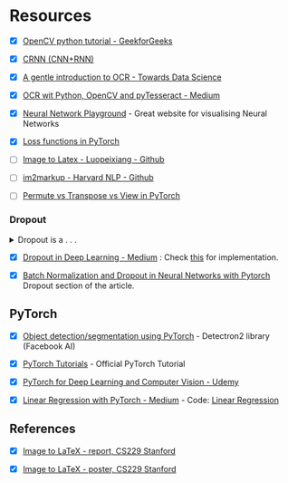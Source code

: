 # Resources

* [x] [OpenCV python tutorial - GeekforGeeks](https://www.geeksforgeeks.org/opencv-python-tutorial/)

* [x] [CRNN (CNN+RNN)](https://github.com/qjadud1994/CRNN-Keras)

* [x] [A gentle introduction to OCR - Towards Data Science](https://towardsdatascience.com/a-gentle-introduction-to-ocr-ee1469a201aa)

* [x] [OCR wit Python, OpenCV and pyTesseract - Medium](https://medium.com/@jaafarbenabderrazak.info/ocr-with-tesseract-opencv-and-python-d2c4ec097866)

* [x] [Neural Network Playground](https://playground.tensorflow.org/) - Great website for visualising Neural Networks

* [x] [Loss functions in PyTorch](https://medium.com/udacity-pytorch-challengers/a-brief-overview-of-loss-functions-in-pytorch-c0ddb78068f7)

* [ ] [Image to Latex - Luopeixiang - Github](https://github.com/luopeixiang/im2latex)

* [ ] [im2markup - Harvard NLP - Github](https://github.com/harvardnlp/im2markup)

* [ ] [Permute vs Transpose vs View in PyTorch](https://discuss.pytorch.org/t/different-between-permute-transpose-view-which-should-i-use/32916)

### Dropout

<details><summary>Dropout is a . . .</summary>

Dropout is a regularization technique that “drops out” or “deactivates” few neurons in the neural network randomly in order to avoid the problem of over-fitting.

Dropout deactivates the neurons randomly at each training step instead of training the data on the original network, we train the data on the network with dropped out nodes. In the next iteration of the training step, the hidden neurons which are deactivated by dropout changes because of its probabilistic behavior. In this way, by applying dropout i.e deactivating certain individual nodes at random during training we can simulate an ensemble of neural network with different architectures.

*Dropout roughly doubles the number of iterations required to converge. However, training time for each epoch is less.*

```python
#create a neural network with out dropout
N_h = 100 #hidden nodes

model = torch.nn.Sequential(
    nn.Linear(1, N_h),
    nn.ReLU(),
    nn.Linear(N_h, N_h),
    nn.ReLU(),
    nn.Linear(N_h, 1)
)

#create a network with dropout
model_dropout = nn.Sequential(
    # Input Layer
    nn.Linear(1, N_h),
    nn.Dropout(0.5), # 50 % probability of dropping nodes in the 1st layer 
    nn.ReLU(),

    # Hidden Layer
    torch.nn.Linear(N_h, N_h),
    torch.nn.Dropout(0.2), # 20% probability of dropping nodes in the 2nd layer
    torch.nn.ReLU(),
    
    torch.nn.Linear(N_h, 1),
)
```
</details>


* [x] [Dropout in Deep Learning - Medium](https://medium.com/@amarbudhiraja/https-medium-com-amarbudhiraja-learning-less-to-learn-better-dropout-in-deep-machine-learning-74334da4bfc5) : Check [this](https://github.com/budhiraja/DeepLearningExperiments/blob/master/Dropout%20Analysis%20for%20Deep%20Nets/Dropout%2BAnalysis.ipynb) for implementation.

* [x] [Batch Normalization and Dropout in Neural Networks with Pytorch](https://towardsdatascience.com/batch-normalization-and-dropout-in-neural-networks-explained-with-pytorch-47d7a8459bcd) Dropout section of the article.

## PyTorch 

* [x] [Object detection/segmentation using PyTorch](https://ai.facebook.com/blog/-detectron2-a-pytorch-based-modular-object-detection-library-/) - Detectron2 library (Facebook AI)

* [x] [PyTorch Tutorials](https://pytorch.org/tutorials/) - Official PyTorch Tutorial

* [x] [PyTorch for Deep Learning and Computer Vision - Udemy](https://www.udemy.com/course/pytorch-for-deep-learning-and-computer-vision/?LSNPUBID=QhjctqYUCD0&ranEAID=QhjctqYUCD0&ranMID=39197&ranSiteID=QhjctqYUCD0-1hYZOGjDH3dISFFHX6uK7g)

* [x] [Linear Regression with PyTorch - Medium](https://medium.com/learn-the-part/linear-regression-with-pytorch-ac8f163a14f) - Code: [Linear Regression](https://github.com/hawkeye-ITSP/resources/blob/master/Implementation_PyTorch/Linear_Regression.ipynb)

## References

* [x] [Image to LaTeX - report, CS229 Stanford](http://cs229.stanford.edu/proj2017/final-reports/5243453.pdf)

* [x] [Image to LaTeX - poster, CS229 Stanford](http://cs229.stanford.edu/proj2017/final-posters/5140564.pdf)
